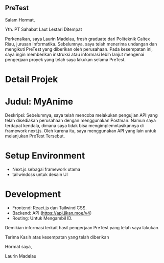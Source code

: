 ## PreTest
Salam Hormat,

Yth. PT Sahabat Laut Lestari
Ditempat

Perkenalkan, saya Laurin Madelau, fresh graduate dari Politeknik Caltex Riau, jurusan Informatika. 
Sebelumnya, saya telah menerima undangan dan mengikuti PreTest yang diberikan oleh perusahaan. 
Pada kesempatan ini, saya ingin memberikan instruksi atau informasi lebih lanjut mengenai 
pengerjaan proyek yang telah saya lakukan selama PreTest.


# Detail Projek
# Judul: MyAnime

Deskripsi:
Sebelumnya, saya telah mencoba melakukan pengujian API yang telah disediakan perusahaan dengan 
menggunakan Postman. Namun saya terdapat kendala, dimana saya tidak bisa mengimplemntasikannya di framework next.js.
Oleh karena itu, saya menggunakan API yang lain untuk melanjukan PreTest Tersebut.

# Setup Environment
- Next.js sebagai framework utama
- tailwindcss untuk desain UI

# Development
- Frontend: React.js dan Tailwind CSS.
- Backend: API (https://api.jikan.moe/v4)
- Routing: Untuk Mengambil ID.
 
Demikian informasi terkait hasil pengerjaan PreTest yang telah saya lakukan.

Terima Kasih atas kesempatan yang telah diberikan

Hormat saya,

Laurin Madelau